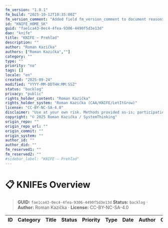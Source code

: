 ```yaml
---
fm_version: "1.0.1"
fm_build: "2025-10-12T10:35:00Z"
fm_version_comment: "Added field fm_version_comment to document reasons for FM updates"
id: "KNIFE_HOME_SK"
guid: "fae1ca43-0ec4-4fea-9306-4490f5d3e13d"
dao: "knife"
title: "KNIFE – Prehľad"
description: ""
author: "Roman Kazička"
authors: ["Roman Kazička",""]
category: ""
type: ""
priority: "no"
tags: []
locale: "en"
created: "2025-09-24"
modified: "YYYY-MM-DDTHH:MM:SSZ"
status: "backlog"
privacy: "public"
rights_holder_content: "Roman Kazička"
rights_holder_system: "Roman Kazička (CAA/KNIFE/LetItGrow)"
license: "CC-BY-NC-SA-4.0"
disclaimer: "Use at your own risk. Methods provided as-is; participation is voluntary and context-aware."
copyright: "© 2025 Roman Kazička / SystemThinking"
origin_repo: ""
origin_repo_url: ""
origin_commit: ""
origin_system: ""
author_id: ""
author_did: ""
fm_reserved1: ""
fm_reserved2: ""
#sidebar_label: "KNIFE – Prehľad"
---
```

# 📋 KNIFEs Overview

<!-- fm-visible: start -->
> **GUID:** `fae1ca43-0ec4-4fea-9306-4490f5d3e13d`
> **Status:** `backlog` · **Author:** Roman Kazička · **License:** CC-BY-NC-SA-4.0
<!-- fm-visible: end -->

| ID   | Category | Title | Status | Priority | Type | Date | Author | Org | Project |
|------|----------|-------|--------|---------:|------|------|--------|-----|---------|
